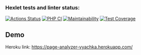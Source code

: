 ### Hexlet tests and linter status:
[![Actions Status](https://github.com/vyachka1001/php-project-lvl3/workflows/hexlet-check/badge.svg)](https://github.com/vyachka1001/php-project-lvl3/actions)
[![PHP CI](https://github.com/vyachka1001/php-project-lvl3/actions/workflows/php-ci.yml/badge.svg)](https://github.com/vyachka1001/php-project-lvl3/actions/workflows/php-ci.yml)
[![Maintainability](https://api.codeclimate.com/v1/badges/c42b1f8e6ff0049ab171/maintainability)](https://codeclimate.com/github/vyachka1001/php-project-lvl3/maintainability)
[![Test Coverage](https://api.codeclimate.com/v1/badges/c42b1f8e6ff0049ab171/test_coverage)](https://codeclimate.com/github/vyachka1001/php-project-lvl3/test_coverage)

## Demo
Heroku link: https://page-analyzer-vyachka.herokuapp.com/